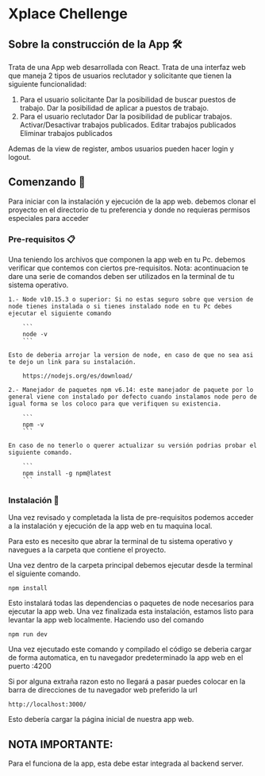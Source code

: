 # Xplace Chellenge

## Sobre la construcción de la App 🛠️

Trata de una App web desarrollada con React. Trata de una interfaz web que maneja 2 tipos de usuarios reclutador y solicitante que tienen la siguiente funcionalidad: 
   1. Para el usuario solicitante
     Dar la posibilidad de buscar puestos de trabajo.
     Dar la posibilidad de aplicar a puestos de trabajo.
   2. Para el usuario reclutador
     Dar la posibilidad de publicar trabajos.
     Activar/Desactivar trabajos publicados.
     Editar trabajos publicados
     Eliminar trabajos publicados

Ademas de la view de register, ambos usuarios pueden hacer login y logout. 


## Comenzando 🚀

Para iniciar con la instalación y ejecución de la app web. debemos clonar el proyecto en el directorio de tu preferencia y donde no requieras permisos especiales para acceder

### Pre-requisitos 📋

Una teniendo los archivos que componen la app web en tu Pc. debemos verificar que contemos con ciertos pre-requisitos. Nota: acontinuacion te dare una serie de comandos deben ser utilizados en la terminal de tu sistema operativo.

    1.- Node v10.15.3 o superior: Si no estas seguro sobre que version de node tienes instalada o si tienes instalado node en tu Pc debes ejecutar el siguiente comando 

        ```
        node -v
        ```

    Esto de deberia arrojar la version de node, en caso de que no sea asi te dejo un link para su instalación. 

        https://nodejs.org/es/download/

    2.- Manejador de paquetes npm v6.14: este manejador de paquete por lo general viene con instalado por defecto cuando instalamos node pero de igual forma se los coloco para que verifiquen su existencia.

        ```
        npm -v
        ```

    En caso de no tenerlo o querer actualizar su versión podrias probar el siguiente comando.

        ```
        npm install -g npm@latest
        ```

### Instalación 🔧

Una vez revisado y completada la lista de pre-requisitos podemos acceder a la instalación y ejecución de la app web en tu maquina local.

Para esto es necesito que abrar la terminal de tu sistema operativo y navegues a la carpeta que contiene el proyecto.

Una vez dentro de la carpeta principal debemos ejecutar desde la terminal el siguiente comando.

    npm install

Esto instalará todas las dependencias o paquetes de node necesarios para ejecutar la app web. Una vez finalizada esta instalación, estamos listo para levantar la app web localmente. Haciendo uso del comando 

    npm run dev

Una vez ejecutado este comando y compilado el código se deberia cargar de forma automatica, en tu navegador predeterminado la app web en el puerto :4200

Si por alguna extraña razon esto no llegará a pasar puedes colocar en la barra de direcciones de tu navegador web preferido la url

    http://localhost:3000/

Esto debería cargar la página inicial de nuestra app web.

## NOTA IMPORTANTE:
Para el funciona de la app, esta debe estar integrada al backend server.
